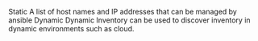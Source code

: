 Static
A list of host names and IP addresses that can be managed by ansible
Dynamic
Dynamic Inventory can be used to discover inventory in dynamic environments such as cloud.